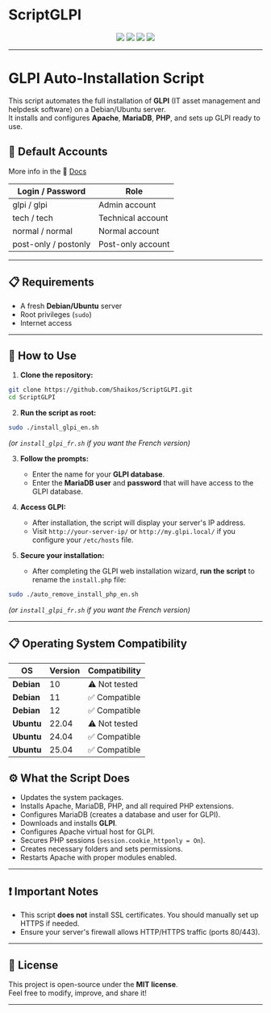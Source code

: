# ScriptGLPI

<p align="center">
  <img src="https://img.shields.io/badge/Built%20with-Bash-1f425f?style=for-the-badge">
  <img src="https://img.shields.io/badge/License-MIT-green?style=for-the-badge">
  <img src="https://img.shields.io/badge/GLPI-10.0.18-blue?style=for-the-badge">
  <img src="https://img.shields.io/badge/OS-Debian%2FUbuntu-yellow?style=for-the-badge">
</p>

---

# GLPI Auto-Installation Script

This script automates the full installation of **GLPI** (IT asset management and helpdesk software) on a Debian/Ubuntu server.  
It installs and configures **Apache**, **MariaDB**, **PHP**, and sets up GLPI ready to use.

## 🧩 Default Accounts

More info in the 📄 [Docs](https://glpi-install.readthedocs.io/en/latest/install/wizard.html#end-of-installation)

| Login / Password     | Role               |
|----------------------|--------------------|
| glpi / glpi           | Admin account      |
| tech / tech           | Technical account  |
| normal / normal       | Normal account     |
| post-only / postonly  | Post-only account  |

---

## 📋 Requirements

- A fresh **Debian/Ubuntu** server
- Root privileges (`sudo`)
- Internet access

---

## 🚀 How to Use

1. **Clone the repository:**

```bash
git clone https://github.com/Shaikos/ScriptGLPI.git
cd ScriptGLPI
```

2. **Run the script as root:**

```bash
sudo ./install_glpi_en.sh
```
*(or `install_glpi_fr.sh` if you want the French version)*

3. **Follow the prompts:**
   - Enter the name for your **GLPI database**.
   - Enter the **MariaDB user** and **password** that will have access to the GLPI database.

4. **Access GLPI:**
   - After installation, the script will display your server's IP address.
   - Visit `http://your-server-ip/` or `http://my.glpi.local/` if you configure your `/etc/hosts` file.


5. **Secure your installation:**
   - After completing the GLPI web installation wizard, **run the script** to rename the `install.php` file:

```bash
sudo ./auto_remove_install_php_en.sh
```

*(or `install_glpi_fr.sh` if you want the French version)*

---

## 📋 Operating System Compatibility

| **OS**      | **Version** | **Compatibility**   |
|-------------|-------------|---------------------|
| **Debian**  | 10          | ⚠️ Not tested       |
| **Debian**  | 11          | ✅ Compatible       |
| **Debian**  | 12          | ✅ Compatible       |
| **Ubuntu**  | 22.04       | ⚠️ Not tested       |
| **Ubuntu**  | 24.04       | ✅ Compatible       |
| **Ubuntu**  | 25.04       | ✅ Compatible       |

## ⚙️ What the Script Does

- Updates the system packages.
- Installs Apache, MariaDB, PHP, and all required PHP extensions.
- Configures MariaDB (creates a database and user for GLPI).
- Downloads and installs **GLPI**.
- Configures Apache virtual host for GLPI.
- Secures PHP sessions (`session.cookie_httponly = On`).
- Creates necessary folders and sets permissions.
- Restarts Apache with proper modules enabled.

---

## ❗ Important Notes

- This script **does not** install SSL certificates. You should manually set up HTTPS if needed.
- Ensure your server's firewall allows HTTP/HTTPS traffic (ports 80/443).

---

## 📜 License

This project is open-source under the **MIT license**.  
Feel free to modify, improve, and share it!

---
